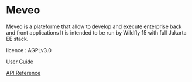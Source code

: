 Meveo
=====

Meveo is a plateforme that allow to develop and execute enterprise back and front applications
It is intended to be run by Wildfly 15 with full Jakarta EE stack.  

licence : AGPLv3.0

[User Guide](user-guide.adoc)

[API Reference](api-reference.html)
